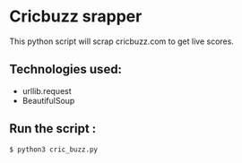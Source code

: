 # Cricbuzz srapper

 This python script will scrap cricbuzz.com to get live scores.

## Technologies used:
- urllib.request
- BeautifulSoup

## Run the script :
```sh
$ python3 cric_buzz.py
```
